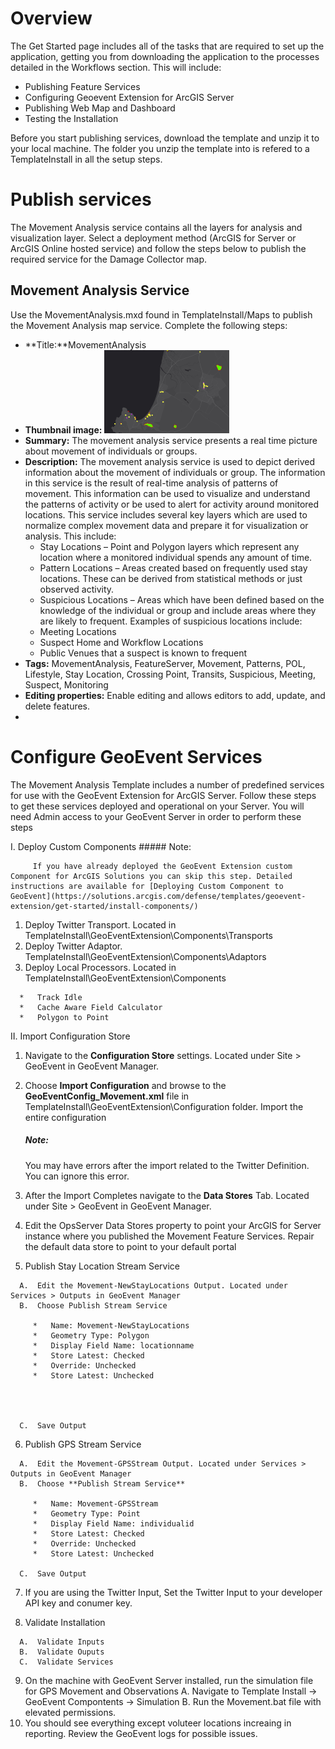 


# Overview

The Get Started page includes all of the tasks that are required to set up the application, getting you from downloading the application to the processes detailed in the Workflows section. This will include:

*   Publishing Feature Services
*   Configuring Geoevent Extension for ArcGIS Server
*   Publishing Web Map and Dashboard
*   Testing the Installation

Before you start publishing services, download the template and unzip it to your local machine. The folder you unzip the template into is refered to a TemplateInstall in all the setup steps.

# Publish services

The Movement Analysis service contains all the layers for analysis and visualization layer. Select a deployment method (ArcGIS for Server or ArcGIS Online hosted service) and follow the steps below to publish the required service for the Damage Collector map.

## Movement Analysis Service

Use the MovementAnalysis.mxd found in TemplateInstall/Maps to publish the Movement Analysis map service. Complete the following steps:

*   **Title:**MovementAnalysis
*   **Thumbnail image:** ![](WebMapThumb.png)
*   **Summary:** The movement analysis service presents a real time picture about movement of individuals or groups.
*   **Description:** The movement analysis service is used to depict derived information about the movement of individuals or group. The information in this service is the result of real-time analysis of patterns of movement. This information can be used to visualize and understand the patterns of activity or be used to alert for activity around monitored locations. This service includes several key layers which are used to normalize complex movement data and prepare it for visualization or analysis. This include:
    *   Stay Locations – Point and Polygon layers which represent any location where a monitored individual spends any amount of time.
    *   Pattern Locations – Areas created based on frequently used stay locations. These can be derived from statistical methods or just observed activity.
    *   Suspicious Locations – Areas which have been defined based on the knowledge of the individual or group and include areas where they are likely to frequent. Examples of suspicious locations include:
    *   Meeting Locations
    *   Suspect Home and Workflow Locations
    *   Public Venues that a suspect is known to frequent
*   **Tags:** MovementAnalysis, FeatureServer, Movement, Patterns, POL, Lifestyle, Stay Location, Crossing Point, Transits, Suspicious, Meeting, Suspect, Monitoring
*   **Editing properties:** Enable editing and allows editors to add, update, and delete features.
*   
# Configure GeoEvent Services

The Movement Analysis Template includes a number of predefined services for use with the GeoEvent Extension for ArcGIS Server. Follow these steps to get these services deployed and operational on your Server. You will need Admin access to your GeoEvent Server in order to perform these steps

I.  Deploy Custom Components
         ##### Note:
         
         If you have already deployed the GeoEvent Extension custom Component for ArcGIS Solutions you can skip this step. Detailed instructions are available for [Deploying Custom Component to GeoEvent](https://solutions.arcgis.com/defense/templates/geoevent-extension/get-started/install-components/)

   1.  Deploy Twitter Transport. Located in TemplateInstall\GeoEventExtension\Components\Transports
   2.  Deploy Twitter Adaptor. TemplateInstall\GeoEventExtension\Components\Adaptors
   3.  Deploy Local Processors. Located in TemplateInstall\GeoEventExtension\Components
   
      *   Track Idle
      *   Cache Aware Field Calculator
      *   Polygon to Point

II.  Import Configuration Store

   1.  Navigate to the **Configuration Store** settings. Located under Site > GeoEvent in GeoEvent Manager.
   2.  Choose **Import Configuration** and browse to the **GeoEventConfig_Movement.xml** file in TemplateInstall\GeoEventExtension\Configuration folder. Import the entire configuration
   
         ##### Note:
         
         
         You may have errors after the import related to the Twitter Definition. You can ignore this error.
   
   3.  After the Import Completes navigate to the **Data Stores** Tab. Located under Site > GeoEvent in GeoEvent Manager.
   4.  Edit the OpsServer Data Stores property to point your ArcGIS for Server instance where you published the Movement Feature Services. Repair the default data store to point to your default portal
   
   5.  Publish Stay Location Stream Service

      A.  Edit the Movement-NewStayLocations Output. Located under Services > Outputs in GeoEvent Manager
      B.  Choose Publish Stream Service
      
         *   Name: Movement-NewStayLocations
         *   Geometry Type: Polygon
         *   Display Field Name: locationname
         *   Store Latest: Checked
         *   Override: Unchecked
         *   Store Latest: Unchecked
         
         
   
      
      C.  Save Output
      
   6.  Publish GPS Stream Service
      
      A.  Edit the Movement-GPSStream Output. Located under Services > Outputs in GeoEvent Manager
      B.  Choose **Publish Stream Service**
      
         *   Name: Movement-GPSStream
         *   Geometry Type: Point
         *   Display Field Name: individualid
         *   Store Latest: Checked
         *   Override: Unchecked
         *   Store Latest: Unchecked
         
      C.  Save Output

   7. If you are using the Twitter Input, Set the Twitter Input to your developer API key and conumer key. 
   
   8.  Validate Installation
   
      A.  Validate Inputs
      B.  Validate Ouputs
      C.  Validate Services

   9. On the machine with GeoEvent Server installed, run the simulation file for GPS Movement and Observations
      A. Navigate to Template Install -> GeoEvent Compontents -> Simulation 
      B. Run the Movement.bat file with elevated permissions.
   10. You should see everything except voluteer locations increaing in reporting. Review the GeoEvent logs for possible issues. 


